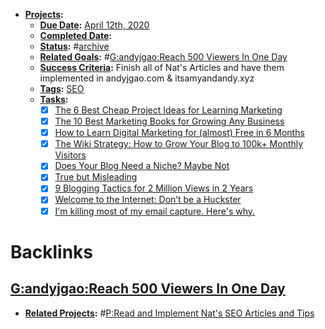 - **[Projects](<Projects.md>):**
    - **[Due Date](<Due Date.md>):** [April 12th, 2020](<April 12th, 2020.md>)
    - **[Completed Date](<Completed Date.md>):** 
    - **[Status](<Status.md>):** #[archive](<archive.md>)
    - **[Related Goals](<Related Goals.md>):** #[G:andyjgao:Reach 500 Viewers In One Day](<G:andyjgao:Reach 500 Viewers In One Day.md>)
    - **[Success Criteria](<Success Criteria.md>):** Finish all of Nat's Articles and have them implemented in andyjgao.com & itsamyandandy.xyz
    - **[Tags](<Tags.md>):** [SEO](<SEO.md>)
    - **[Tasks](<Tasks.md>):**
        - [x] [The 6 Best Cheap Project Ideas for Learning Marketing](https://www.nateliason.com/blog/learn-marketing-projects)
        - [x] [The 10 Best Marketing Books for Growing Any Business](https://www.nateliason.com/blog/best-marketing-books)
        - [x] [How to Learn Digital Marketing for (almost) Free in 6 Months](https://www.nateliason.com/blog/learn-digital-marketing)
        - [x] [The Wiki Strategy: How to Grow Your Blog to 100k+ Monthly Visitors](https://www.nateliason.com/blog/wiki-strategy)
        - [x] [Does Your Blog Need a Niche? Maybe Not](https://www.nateliason.com/blog/no-niche)
        - [x] [True but Misleading](https://www.nateliason.com/blog/true-but-misleading)
        - [x] [9 Blogging Tactics for 2 Million Views in 2 Years](https://www.nateliason.com/blog/2-million)
        - [x] [Welcome to the Internet: Don’t be a Huckster](https://www.nateliason.com/blog/huckster)
        - [x] [I'm killing most of my email capture. Here's why.](https://www.nateliason.com/blog/email-capture)

# Backlinks
## [G:andyjgao:Reach 500 Viewers In One Day](<G:andyjgao:Reach 500 Viewers In One Day.md>)
- **[Related Projects](<Related Projects.md>):** #[P:Read and Implement Nat's SEO Articles and Tips](<P:Read and Implement Nat's SEO Articles and Tips.md>)

